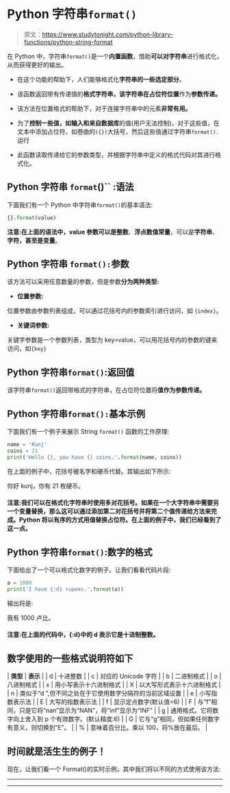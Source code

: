 # Python 字符串`format()`

> 原文：<https://www.studytonight.com/python-library-functions/python-string-format>

在 Python 中，字符串`format()`是一个**内置函数**，借助**可以对字符串**进行格式化，从而获得更好的输出。

*   在这个功能的帮助下，人们能够格式化**字符串的一些选定部分**。

*   该函数返回带有传递值的**格式字符串，该字符串在占位符位置**作为**参数传递。**

*   该方法在位置格式的帮助下，对于连接字符串中的元素**非常有用。**

*   为了**控制一些值，如输入和来自数据库**的值(用户无法控制)，对于这些值，在文本中添加占位符，如卷曲的`({})`大括号，然后这些值通过字符串`format().`运行

*   此函数读取传递给它的参数类型，并根据字符串中定义的格式代码对其进行格式化。

## Python 字符串 `format`()`` :语法

下面我们有一个 Python 中字符串`format()`的基本语法:

```py
{}.format(value)
```

**注意:**在上面的语法中，value 参数可以是**整数**、**浮点数值常量**，可以是**字符串**、**字符，甚至是变量**。

## Python 字符串 `format():`参数

该方法可以采用任意数量的参数，但是参数**分为两种类型:**

*   **位置参数:**

位置参数由参数列表组成，可以通过花括号内的参数索引进行访问，如 `{index}`。

*   **关键词参数:**

关键字参数是一个参数列表，类型为 key=value，可以用花括号内的参数的键来访问，如`{key}`

## Python 字符串`format()`:返回值

该字符串`format()`返回带格式的字符串，在占位符位置将**值作为参数传递。**

## Python 字符串`format():`基本示例

下面我们有一个例子来展示 String `format()` 函数的工作原理:

```py
name = 'Kunj'
coins = 21
print('Hello {}, you have {} coins.'.format(name, coins))
```

在上面的例子中，花括号被名字和硬币代替。其输出如下所示:

你好 kunj，你有 21 枚硬币。

#### 注意:我们可以在格式化字符串时使用多对花括号。如果在一个大字符串中需要另一个变量替换，那么这可以通过添加第二对花括号并将第二个值传递给方法来完成。Python 将以有序的方式用值替换占位符。在上面的例子中，我们已经看到了这一点。

## Python 字符串`format()`:数字的格式

下面给出了一个可以格式化数字的例子。让我们看看代码片段:

```py
a = 1000
print('I have {:d} rupees.'.format(a))
```

输出将是:

我有 1000 卢比。

#### 注意:在上面的代码中，{:d}中的 d 表示它是十进制整数。

## 数字使用的一些格式说明符如下

| **类型** | **表示** |
| d | 十进整数 |
| c | 对应的 Unicode 字符 |
| b | 二进制格式 |
| o | 八进制格式 |
| x | 用小写表示十六进制格式 |
| X | 以大写形式表示十六进制格式 |
| n | 类似于“d ”,但不同之处在于它使用数字分隔符的当前区域设置 |
| e | 小写指数表示法 |
| E | 大写的指数表示法 |
| f | 显示定点数字(默认值=6) |
| F | 与“f”相同，只是它将“nan”显示为“NAN”，将“inf”显示为“INF” |
| g | 通用格式。它将数字向上舍入到 p 个有效数字。(默认精度:6) |
| G | 它与“g”相同，但如果任何数字有意义，则切换到“E”。 |
| % | 意味着百分比。乘以 100，将%放在最后。 |

## 时间就是活生生的例子！

现在，让我们看一个 Format()的实时示例，其中我们将以不同的方式使用该方法:

* * *

* * *